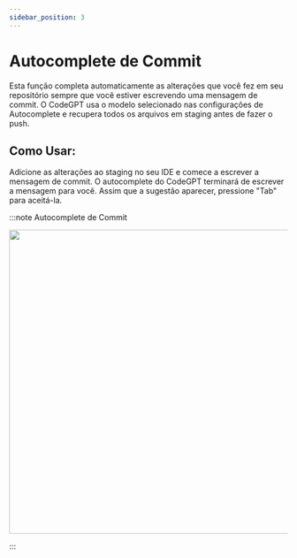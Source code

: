 ```yaml
---
sidebar_position: 3
---
```


# Autocomplete de Commit

Esta função completa automaticamente as alterações que você fez em seu repositório sempre que você estiver escrevendo uma mensagem de commit. O CodeGPT usa o modelo selecionado nas configurações de Autocomplete e recupera todos os arquivos em staging antes de fazer o push.

## Como Usar:

Adicione as alterações ao staging no seu IDE e comece a escrever a mensagem de commit. O autocomplete do CodeGPT terminará de escrever a mensagem para você. Assim que a sugestão aparecer, pressione "Tab" para aceitá-la.

:::note Autocomplete de Commit

<p align="center">
      <img width="750" height="550" src="https://github.com/user-attachments/assets/db13d0c9-bc15-468e-9dea-8c4b1c9f32ed" />
</p>
:::
